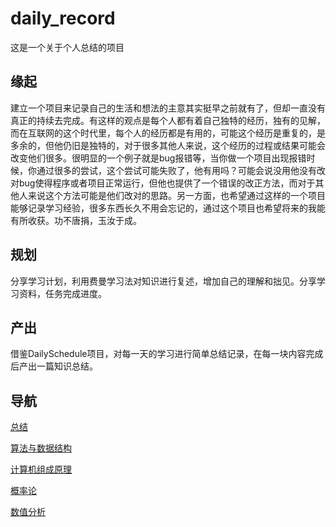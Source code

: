 # daily_record
这是一个关于个人总结的项目

## 缘起

建立一个项目来记录自己的生活和想法的主意其实挺早之前就有了，但却一直没有真正的持续去完成。有这样的观点是每个人都有着自己独特的经历，独有的见解，而在互联网的这个时代里，每个人的经历都是有用的，可能这个经历是重复的，是多余的，但他仍旧是独特的，对于很多其他人来说，这个经历的过程或结果可能会改变他们很多。很明显的一个例子就是bug报错等，当你做一个项目出现报错时候，你通过很多的尝试，这个尝试可能失败了，他有用吗？可能会说没用他没有改对bug使得程序或者项目正常运行，但他也提供了一个错误的改正方法，而对于其他人来说这个方法可能是他们改对的思路。另一方面，也希望通过这样的一个项目能够记录学习经验，很多东西长久不用会忘记的，通过这个项目也希望将来的我能有所收获。功不唐捐，玉汝于成。

## 规划

分享学习计划，利用费曼学习法对知识进行复述，增加自己的理解和拙见。分享学习资料，任务完成进度。

## 产出

借鉴DailySchedule项目，对每一天的学习进行简单总结记录，在每一块内容完成后产出一篇知识总结。

## 导航

[总结](总结) 

 [算法与数据结构](算法与数据结构) 

 [计算机组成原理](计算机组成原理) 

 [概率论](概率论) 

 [数值分析](数值分析) 